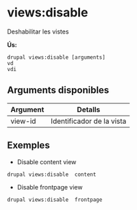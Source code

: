 # views:disable
Deshabilitar les vistes

**Ús:**
```
drupal views:disable [arguments]
vd
vdi
```

## Arguments disponibles
Argument | Detalls
---------|-------------
view-id | Identificador de la vista

## Exemples
* Disable content view
```
drupal views:disable  content
```
* Disable frontpage view
```
drupal views:disable  frontpage
```
